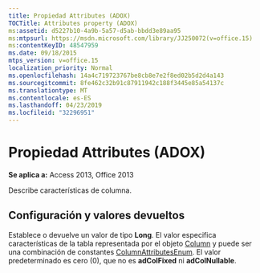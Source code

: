 ```yaml
---
title: Propiedad Attributes (ADOX)
TOCTitle: Attributes property (ADOX)
ms:assetid: d5227b10-4a9b-5a57-d5ab-bbdd3e89aa95
ms:mtpsurl: https://msdn.microsoft.com/library/JJ250072(v=office.15)
ms:contentKeyID: 48547959
ms.date: 09/18/2015
mtps_version: v=office.15
localization_priority: Normal
ms.openlocfilehash: 14a4c719723767be8cb8e7e2f8ed02b5d2d4a143
ms.sourcegitcommit: 8fe462c32b91c87911942c188f3445e85a54137c
ms.translationtype: MT
ms.contentlocale: es-ES
ms.lasthandoff: 04/23/2019
ms.locfileid: "32296951"
---
```

# <a name="attributes-property-adox"></a>Propiedad Attributes (ADOX)


**Se aplica a:** Access 2013, Office 2013

Describe características de columna.

## <a name="settings-and-return-values"></a>Configuración y valores devueltos

Establece o devuelve un valor de tipo **Long**. El valor especifica características de la tabla representada por el objeto [Column](column-object-adox.md) y puede ser una combinación de constantes [ColumnAttributesEnum](columnattributesenum.md). El valor predeterminado es cero (0), que no es **adColFixed** ni **adColNullable**.

